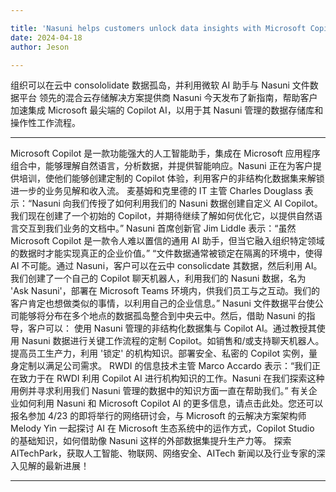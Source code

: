 ```yaml
---

title: 'Nasuni helps customers unlock data insights with Microsoft Copilot AI'
date: 2024-04-18
author: Jeson

---
```


组织可以在云中 consololidate 数据孤岛，并利用微软 AI 助手与 Nasuni 文件数据平台
领先的混合云存储解决方案提供商 Nasuni 今天发布了新指南，帮助客户加速集成 Microsoft 最尖端的 Copilot AI，以用于其 Nasuni 管理的数据存储库和操作性工作流程。

---

Microsoft Copilot 是一款功能强大的人工智能助手，集成在 Microsoft 应用程序组合中，能够理解自然语言，分析数据，并提供智能响应。Nasuni 正在为客户提供培训，使他们能够创建定制的 Copilot 体验，利用客户的非结构化数据集来解锁进一步的业务见解和收入流。
麦基姆和克里德的 IT 主管 Charles Douglass 表示：“Nasuni 向我们传授了如何利用我们的 Nasuni 数据创建自定义 AI Copilot。我们现在创建了一个初始的 Copilot，并期待继续了解如何优化它，以提供自然语言交互到我们业务的文档中。”
Nasuni 首席创新官 Jim Liddle 表示：“虽然 Microsoft Copilot 是一款令人难以置信的通用 AI 助手，但当它融入组织特定领域的数据时才能实现真正的企业价值。” “文件数据通常被锁定在隔离的环境中，使得 AI 不可能。通过 Nasuni，客户可以在云中 consolicdate 其数据，然后利用 AI。我们创建了一个自己的 Copilot 聊天机器人，利用我们的 Nasuni 数据，名为 'Ask Nasuni'，部署在 Microsoft Teams 环境内，供我们员工与之互动。我们的客户肯定也想做类似的事情，以利用自己的企业信息。”
Nasuni 文件数据平台使公司能够将分布在多个地点的数据孤岛整合到中央云中。然后，借助 Nasuni 的指导，客户可以：
使用 Nasuni 管理的非结构化数据集与 Copilot AI。通过教授其使用 Nasuni 数据进行关键工作流程的定制 Copilot。如销售和/或支持聊天机器人。提高员工生产力，利用 '锁定' 的机构知识。部署安全、私密的 Copilot 实例，量身定制以满足公司需求。
RWDI 的信息技术主管 Marco Accardo 表示：“我们正在致力于在 RWDI 利用 Copilot AI 进行机构知识的工作。Nasuni 在我们探索这种用例并寻求利用我们 Nasuni 管理的数据中的知识方面一直在帮助我们。”
有关企业如何利用 Nasuni 和 Microsoft Copilot AI 的更多信息，请点击此处。您还可以报名参加 4/23 的即将举行的网络研讨会，与 Microsoft 的云解决方案架构师 Melody Yin 一起探讨 AI 在 Microsoft 生态系统中的运作方式，Copilot Studio 的基础知识，如何借助像 Nasuni 这样的外部数据集提升生产力等。
探索 AITechPark，获取人工智能、物联网、网络安全、AITech 新闻以及行业专家的深入见解的最新进展！

---
